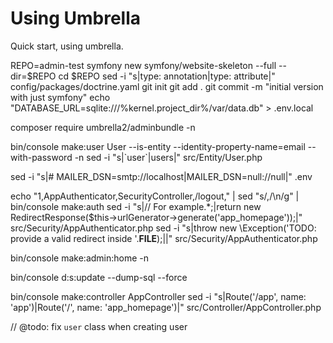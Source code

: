 # Using Umbrella

Quick start, using umbrella.

REPO=admin-test
symfony new symfony/website-skeleton --full --dir=$REPO 
cd $REPO
sed -i "s|type: annotation|type: attribute|" config/packages/doctrine.yaml
git init
git add .
git commit -m "initial version with just symfony"
echo "DATABASE_URL=sqlite:///%kernel.project_dir%/var/data.db" > .env.local

composer require umbrella2/adminbundle -n

bin/console make:user User --is-entity --identity-property-name=email --with-password -n
sed -i "s|\`user\`|users|" src/Entity/User.php

sed -i "s|# MAILER_DSN=smtp://localhost|MAILER_DSN=null://null|" .env


echo "1,AppAuthenticator,SecurityController,/logout," | sed "s/,/\n/g"  | bin/console make:auth
sed -i "s|// For example.*;|return new RedirectResponse(\$this->urlGenerator->generate('app_homepage'));|" src/Security/AppAuthenticator.php
sed -i "s|throw new \\Exception\('TODO\: provide a valid redirect inside '\.__FILE__\);||" src/Security/AppAuthenticator.php

bin/console make:admin:home -n

bin/console d:s:update --dump-sql --force

bin/console make:controller AppController
sed -i "s|Route('/app', name: 'app')|Route('/', name: 'app_homepage')|" src/Controller/AppController.php

// @todo: fix `user` class when creating user




